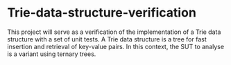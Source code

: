# Trie-data-structure-verification
This project will serve as a verification of the implementation of a Trie data structure with a set of unit tests. A Trie data structure is  a tree for fast insertion and retrieval of key-value pairs. In this context, the SUT to analyse is a variant using ternary trees.
